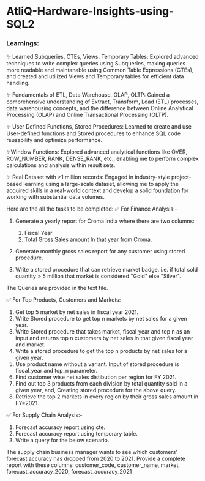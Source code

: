 # AtliQ-Hardware-Insights-using-SQL2

### Learnings:

✨ Learned Subqueries, CTEs, Views, Temporary Tables: Explored advanced techniques to write complex queries using Subqueries, making queries more readable and maintanable using Common Table Expressions (CTEs), and created and utilized Views and Temporary tables for efficient data handling.

✨ Fundamentals of ETL, Data Warehouse, OLAP, OLTP: Gained a comprehensive understanding of Extract, Transform, Load (ETL) processes, data warehousing concepts, and the difference between Online Analytical Processing (OLAP) and Online Transactional Processing (OLTP).

✨ User Defined Functions, Stored Procedures: Learned to create and use User-defined functions and Stored procedures to enhance SQL code reusability and optimize performance.

✨Window Functions: Explored advanced analytical functions like OVER, ROW_NUMBER, RANK, DENSE_RANK, etc., enabling me to perform complex calculations and analysis within result sets.

✨ Real Dataset with >1 million records: Engaged in industry-style project-based learning using a large-scale dataset, allowing me to apply the acquired skills in a real-world context and develop a solid foundation for working with substantial data volumes.

Here are the all the tasks to be completed:
✅ For Finance Analysis:-

1) Generate a yearly report for Croma India where there are two columns:

   1) Fiscal Year
   2) Total Gross Sales amount In that year from Croma.

2) Generate monthly gross sales report for any customer using stored procedure.

3) Write a stored procedure that can retrieve market badge. i.e. if total sold quantity > 5 million that market is considered "Gold" else "Silver".

The Queries are provided in the text file.

✅ For Top Products, Customers and Markets:-

1) Get top 5 market by net sales in fiscal year 2021.
2) Write Stored procedure to get top n markets by net sales for a given year.
3) Write Stored procedure that takes market, fiscal_year and top n as an input and returns top n customers by net sales in that given fiscal year and market.
4) Write a stored procedure to get the top n products by net sales for a given year.
5) Use product name without a variant. Input of stored procedure is fiscal_year and top_n parameter.
6) Find customer wise net sales distibution per region for FY 2021.
7) Find out top 3 products from each division by total quantity sold in a given year, and, Creating stored procedure for the above query.
8) Retrieve the top 2 markets in every region by their gross sales amount in FY=2021.

✅ For Supply Chain Analysis:-

1) Forecast accuracy report using cte.
2) Forecast accuracy report using temporary table.
3) Write a query for the below scenario.

The supply chain business manager wants to see which customers’ forecast accuracy has dropped from 2020 to 2021. Provide a complete report with these columns: customer_code, customer_name, market, forecast_accuracy_2020, forecast_accuracy_2021
